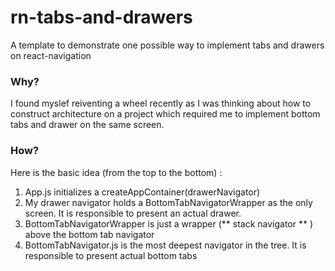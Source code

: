# rn-tabs-and-drawers
A template to demonstrate one possible way to implement tabs and drawers on react-navigation

### Why?
I found myslef reiventing a wheel recently as I was thinking about how to construct architecture on a project which required me to 
implement bottom tabs and drawer on the same screen.

### How?
Here is the basic idea (from the top to the bottom) : 

1. App.js initializes a createAppContainer(drawerNavigator)
2. My drawer navigator holds a BottomTabNavigatorWrapper as the only screen. It is responsible to present an actual drawer.
3. BottomTabNavigatorWrapper is just a wrapper (** stack navigator ** ) above the bottom tab navigator
4. BottomTabNavigator.js is the most deepest navigator in the tree. It is responsible to present actual bottom tabs
